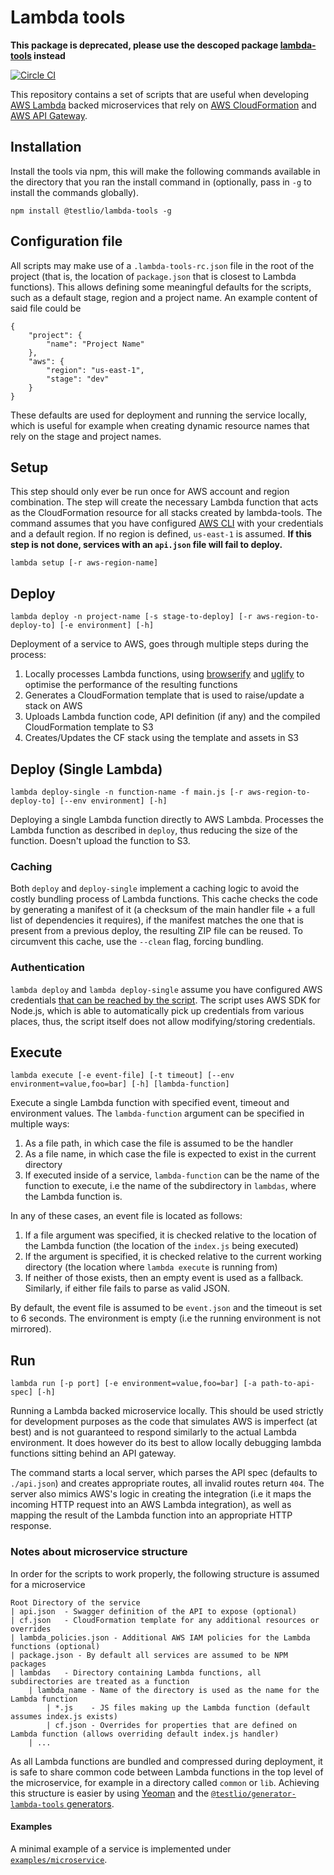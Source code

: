 # Lambda tools

**This package is deprecated, please use the descoped package [lambda-tools](https://npmjs.com/package/lambda-tools) instead**

[![Circle CI](https://circleci.com/gh/Testlio/lambda-tools.svg?style=svg&circle-token=dc3e9529742ff948e2dd4ef4fa9c07d2622e5a21)](https://circleci.com/gh/Testlio/lambda-tools)

This repository contains a set of scripts that are useful when developing [AWS Lambda](https://aws.amazon.com/lambda/) backed microservices that rely on [AWS CloudFormation](https://aws.amazon.com/cloudformation/) and [AWS API Gateway](https://aws.amazon.com/api-gateway/).

## Installation

Install the tools via npm, this will make the following commands available in the directory that you ran the install command in (optionally, pass in `-g` to install the commands globally).

```
npm install @testlio/lambda-tools -g
```

## Configuration file

All scripts may make use of a `.lambda-tools-rc.json` file in the root of the project (that is, the location of `package.json` that is closest to Lambda functions). This allows defining some meaningful defaults for the scripts, such as a default stage, region and a project name. An example content of said file could be

```
{
    "project": {
        "name": "Project Name"
    },
    "aws": {
        "region": "us-east-1",
        "stage": "dev"
    }
}
```

These defaults are used for deployment and running the service locally, which is useful for example when creating dynamic resource names that rely on the stage and project names.

## Setup

This step should only ever be run once for AWS account and region combination. The step will create the necessary Lambda function that acts as the CloudFormation resource for all stacks created by lambda-tools. The command assumes that you have configured [AWS CLI](https://aws.amazon.com/cli/) with your credentials and a default region. If no region is defined, `us-east-1` is assumed. **If this step is not done, services with an `api.json` file will fail to deploy.**

```
lambda setup [-r aws-region-name]
```

## Deploy

```
lambda deploy -n project-name [-s stage-to-deploy] [-r aws-region-to-deploy-to] [-e environment] [-h]
```

Deployment of a service to AWS, goes through multiple steps during the process:

1. Locally processes Lambda functions, using [browserify](http://browserify.org) and [uglify](https://github.com/mishoo/UglifyJS) to optimise the performance of the resulting functions
2. Generates a CloudFormation template that is used to raise/update a stack on AWS
3. Uploads Lambda function code, API definition (if any) and the compiled CloudFormation template to S3
4. Creates/Updates the CF stack using the template and assets in S3

## Deploy (Single Lambda)

```
lambda deploy-single -n function-name -f main.js [-r aws-region-to-deploy-to] [--env environment] [-h]
```

Deploying a single Lambda function directly to AWS Lambda. Processes the Lambda function as described in `deploy`, thus reducing the size of the function. Doesn't upload the function to S3.

### Caching

Both `deploy` and `deploy-single` implement a caching logic to avoid the costly bundling process of Lambda functions. This cache checks the code by generating a manifest of it (a checksum of the main handler file + a full list of dependencies it requires), if the manifest matches the one that is present from a previous deploy, the resulting ZIP file can be reused. To circumvent this cache, use the `--clean` flag, forcing bundling.

### Authentication

`lambda deploy` and `lambda deploy-single` assume you have configured AWS credentials [that can be reached by the script](http://docs.aws.amazon.com/AWSJavaScriptSDK/guide/node-configuring.html#Setting_AWS_Credentials). The script uses AWS SDK for Node.js, which is able to automatically pick up credentials from various places, thus, the script itself does not allow modifying/storing credentials.

## Execute

```
lambda execute [-e event-file] [-t timeout] [--env environment=value,foo=bar] [-h] [lambda-function]
```

Execute a single Lambda function with specified event, timeout and environment values. The `lambda-function` argument can be specified in multiple ways:

1. As a file path, in which case the file is assumed to be the handler
2. As a file name, in which case the file is expected to exist in the current directory
3. If executed inside of a service, `lambda-function` can be the name of the function to execute, i.e the name of the subdirectory in `lambdas`, where the Lambda function is.

In any of these cases, an event file is located as follows:

1. If a file argument was specified, it is checked relative to the location of the Lambda function (the location of the `index.js` being executed)
2. If the argument is specified, it is checked relative to the current working directory (the location where `lambda execute` is running from)
3. If neither of those exists, then an empty event is used as a fallback. Similarly, if either file fails to parse as valid JSON.

By default, the event file is assumed to be `event.json` and the timeout is set to 6 seconds. The environment is empty (i.e the running environment is not mirrored).

## Run

```
lambda run [-p port] [-e environment=value,foo=bar] [-a path-to-api-spec] [-h]
```

Running a Lambda backed microservice locally. This should be used strictly for development purposes as the code that simulates AWS is imperfect (at best) and is not guaranteed to respond similarly to the actual Lambda environment. It does however do its best to allow locally debugging lambda functions sitting behind an API gateway.

The command starts a local server, which parses the API spec (defaults to `./api.json`) and creates appropriate routes, all invalid routes return `404`. The server also mimics AWS's logic in creating the integration (i.e it maps the incoming HTTP request into an AWS Lambda integration), as well as mapping the result of the Lambda function into an appropriate HTTP response.

### Notes about microservice structure

In order for the scripts to work properly, the following structure is assumed for a microservice

```
Root Directory of the service
| api.json  - Swagger definition of the API to expose (optional)
| cf.json   - CloudFormation template for any additional resources or overrides
| lambda_policies.json - Additional AWS IAM policies for the Lambda functions (optional)
| package.json - By default all services are assumed to be NPM packages
| lambdas   - Directory containing Lambda functions, all subdirectories are treated as a function
    | lambda_name - Name of the directory is used as the name for the Lambda function
        | *.js    - JS files making up the Lambda function (default assumes index.js exists)
        | cf.json - Overrides for properties that are defined on Lambda function (allows overriding default index.js handler)
    | ...
```

As all Lambda functions are bundled and compressed during deployment, it is safe to share common code between Lambda functions in the top level of the microservice, for example in a directory called `common` or `lib`. Achieving this structure is easier by using [Yeoman](http://yeoman.io) and the [`@testlio/generator-lambda-tools` generators](https://www.npmjs.com/package/@testlio/generator-lambda-tools).

#### Examples

A minimal example of a service is implemented under [`examples/microservice`](examples/microservice).
